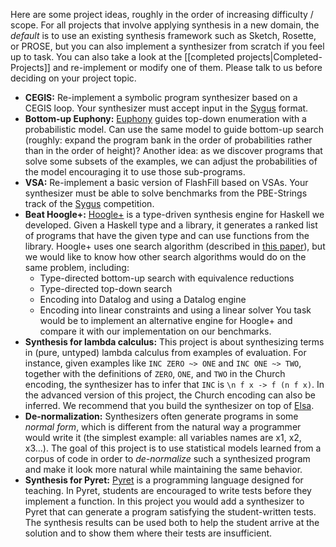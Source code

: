 Here are some project ideas, roughly in the order of increasing difficulty / scope. For all projects that involve applying synthesis in a new domain, the *default* is to use an existing synthesis framework such as Sketch, Rosette, or PROSE, but you can also implement a synthesizer from scratch if you feel up to task. You can also take a look at the [[completed projects|Completed-Projects]] and re-implement or modify one of them. Please talk to us before deciding on your project topic.

* **CEGIS:** Re-implement a symbolic program synthesizer based on a CEGIS loop. Your synthesizer must accept input in the [Sygus](http://sygus.org/) format.
* **Bottom-up Euphony:** [Euphony](https://github.com/wslee/euphony) guides top-down enumeration with a probabilistic model. Can use the same model to guide bottom-up search (roughly: expand the program bank in the order of probabilities rather than in the order of height)? Another idea: as we discover programs that solve some subsets of the examples, we can adjust the probabilities of the model encouraging it to use those sub-programs.
* **VSA:** Re-implement a basic version of FlashFill based on VSAs. Your synthesizer must be able to solve benchmarks from the PBE-Strings track of the [Sygus](http://sygus.org/) competition.
* **Beat Hoogle+:** [Hoogle+](http://goto.ucsd.edu/hoogle_plus) is a type-driven synthesis engine for Haskell we developed. Given a Haskell type and a library, it generates a ranked list of programs that have the given type and can use functions from the library. Hoogle+ uses one search algorithm (described in [this paper](https://cseweb.ucsd.edu/~npolikarpova/publications/popl20.pdf)), but we would like to know how other search algorithms would do on the same problem, including:
    * Type-directed bottom-up search with equivalence reductions
    * Type-directed top-down search
    * Encoding into Datalog and using a Datalog engine
    * Encoding into linear constraints and using a linear solver
You task would be to implement an alternative engine for Hoogle+ and compare it with our implementation on our benchmarks.
* **Synthesis for lambda calculus:** This project is about synthesizing terms in (pure, untyped) lambda calculus from examples of evaluation. For instance, given examples like `INC ZERO ~> ONE` and `INC ONE ~> TWO`, together with the definitions of `ZERO`, `ONE`, and `TWO` in the Church encoding, the synthesizer has to infer that `INC` is `\n f x -> f (n f x)`. In the advanced version of this project, the Church encoding can also be inferred. We recommend that you build the synthesizer on top of [Elsa](https://github.com/ucsd-progsys/elsa).
* **De-normalization:** Synthesizers often generate programs in some *normal form*, which is different from the natural way a programmer would write it (the simplest example: all variables names are x1, x2, x3...). The goal of this project is to use statistical models learned from a corpus of code in order to *de-normalize* such a synthesized program and make it look more natural while maintaining the same behavior.
* **Synthesis for Pyret:** [Pyret](https://www.pyret.org/) is a programming language designed for teaching. In Pyret, students are encouraged to write tests before they implement a function. In this project you would add a synthesizer to Pyret that can generate a program satisfying the student-written tests. The synthesis results can be used both to help the student arrive at the solution and to show them where their tests are insufficient.